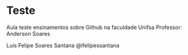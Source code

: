 # Teste
Aula teste ensinamentos sobre Github na faculdade Unifsa
Professor: Anderson Soares

Luis Felipe Soares Santana
@lfelipessantana
